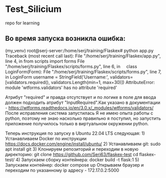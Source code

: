# Test_Silicium
repo for learning

## Во время запуска возникла ошибка:

(my_venv) root@serj-server:/home/serj/training/Flaskex# python app.py
Traceback (most recent call last):
File "/home/serj/training/Flaskex/app.py", line 4, in <module>
from scripts import forms
File "/home/serj/training/Flaskex/scripts/forms.py", line 6, in <module>
    class LoginForm(Form):
    File "/home/serj/training/Flaskex/scripts/forms.py", line 7, in LoginForm
    username = StringField('Username:', validators=[validators.required(), validators.Length(min=1, max=30)])
    AttributeError: module 'wtforms.validators' has no attribute 'required'

Атрибут "required" и правда отсутствует и по логике в поле для ввода должен подходить атрибут "InputRequired".Как указано в документации - https://wtforms.readthedocs.io/en/3.0.x/_modules/wtforms/validators/
После исправления система запустилась
Я не имею опыта работы с python, поэтому не знаю насколько правильно я поступил, но запустить приложение получилось только в виртуальном окружении python. 

Теперь инструкция по запуску в Ubuntu 22.04 LTS следующая:
    1) Устанавливаем Docker по инструкции
    https://docs.docker.com/engine/install/ubuntu/
    2) Устанавливаем git:
     sudo apt install git
    3) Клонируем репозиторий и переходим в новую директорию:
    git clone https://github.com/Serj63/flaskex-test 
    cd flaskex-test/
    4) Запускаем сборку контейнера:
    docker build -t flask:1
    5) Запускаем контейнер:
    docker compose up
    Открываем браузер и переходим по указанному ip адресу - 172.17.0.2:5000

